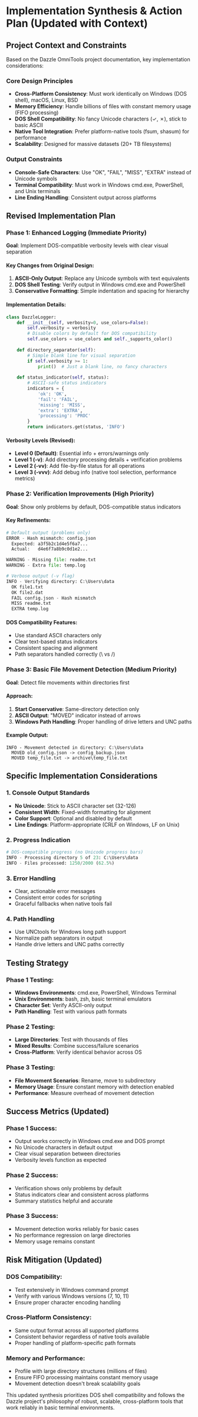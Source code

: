 # Implementation Synthesis & Action Plan (Updated with Context)

## Project Context and Constraints

Based on the Dazzle OmniTools project documentation, key implementation considerations:

### Core Design Principles
- **Cross-Platform Consistency**: Must work identically on Windows (DOS shell), macOS, Linux, BSD
- **Memory Efficiency**: Handle billions of files with constant memory usage (FIFO processing)
- **DOS Shell Compatibility**: No fancy Unicode characters (✓, ✗), stick to basic ASCII
- **Native Tool Integration**: Prefer platform-native tools (fsum, shasum) for performance
- **Scalability**: Designed for massive datasets (20+ TB filesystems)

### Output Constraints
- **Console-Safe Characters**: Use "OK", "FAIL", "MISS", "EXTRA" instead of Unicode symbols
- **Terminal Compatibility**: Must work in Windows cmd.exe, PowerShell, and Unix terminals
- **Line Ending Handling**: Consistent output across platforms

## Revised Implementation Plan

### Phase 1: Enhanced Logging (Immediate Priority)
**Goal**: Implement DOS-compatible verbosity levels with clear visual separation

#### Key Changes from Original Design:
1. **ASCII-Only Output**: Replace any Unicode symbols with text equivalents
2. **DOS Shell Testing**: Verify output in Windows cmd.exe and PowerShell
3. **Conservative Formatting**: Simple indentation and spacing for hierarchy

#### Implementation Details:
```python
class DazzleLogger:
    def __init__(self, verbosity=0, use_colors=False):
        self.verbosity = verbosity
        # Disable colors by default for DOS compatibility
        self.use_colors = use_colors and self._supports_color()
        
    def directory_separator(self):
        # Simple blank line for visual separation
        if self.verbosity >= 1:
            print()  # Just a blank line, no fancy characters
            
    def status_indicator(self, status):
        # ASCII-safe status indicators
        indicators = {
            'ok': 'OK',
            'fail': 'FAIL', 
            'missing': 'MISS',
            'extra': 'EXTRA',
            'processing': 'PROC'
        }
        return indicators.get(status, 'INFO')
```

#### Verbosity Levels (Revised):
- **Level 0 (Default)**: Essential info + errors/warnings only
- **Level 1 (-v)**: Add directory processing details + verification problems
- **Level 2 (-vv)**: Add file-by-file status for all operations  
- **Level 3 (-vvv)**: Add debug info (native tool selection, performance metrics)

### Phase 2: Verification Improvements (High Priority)  
**Goal**: Show only problems by default, DOS-compatible status indicators

#### Key Refinements:
```python
# Default output (problems only)
ERROR - Hash mismatch: config.json
  Expected: a3f5b2c1d4e5f6a7...
  Actual:   d4e6f7a8b9c0d1e2...

WARNING - Missing file: readme.txt
WARNING - Extra file: temp.log

# Verbose output (-v flag)
INFO - Verifying directory: C:\Users\data
  OK file1.txt
  OK file2.dat  
  FAIL config.json - Hash mismatch
  MISS readme.txt
  EXTRA temp.log
```

#### DOS Compatibility Features:
- Use standard ASCII characters only
- Clear text-based status indicators
- Consistent spacing and alignment
- Path separators handled correctly (\ vs /)

### Phase 3: Basic File Movement Detection (Medium Priority)
**Goal**: Detect file movements within directories first

#### Approach:
1. **Start Conservative**: Same-directory detection only
2. **ASCII Output**: "MOVED" indicator instead of arrows
3. **Windows Path Handling**: Proper handling of drive letters and UNC paths

#### Example Output:
```
INFO - Movement detected in directory: C:\Users\data
  MOVED old_config.json -> config_backup.json
  MOVED temp_file.txt -> archive\temp_file.txt
```

## Specific Implementation Considerations

### 1. Console Output Standards
- **No Unicode**: Stick to ASCII character set (32-126)
- **Consistent Width**: Fixed-width formatting for alignment
- **Color Support**: Optional and disabled by default
- **Line Endings**: Platform-appropriate (CRLF on Windows, LF on Unix)

### 2. Progress Indication  
```python
# DOS-compatible progress (no Unicode progress bars)
INFO - Processing directory 5 of 23: C:\Users\data
INFO - Files processed: 1250/2000 (62.5%)
```

### 3. Error Handling
- Clear, actionable error messages
- Consistent error codes for scripting
- Graceful fallbacks when native tools fail

### 4. Path Handling
- Use UNCtools for Windows long path support
- Normalize path separators in output
- Handle drive letters and UNC paths correctly

## Testing Strategy

### Phase 1 Testing:
- **Windows Environments**: cmd.exe, PowerShell, Windows Terminal
- **Unix Environments**: bash, zsh, basic terminal emulators
- **Character Set**: Verify ASCII-only output
- **Path Handling**: Test with various path formats

### Phase 2 Testing:
- **Large Directories**: Test with thousands of files
- **Mixed Results**: Combine success/failure scenarios
- **Cross-Platform**: Verify identical behavior across OS

### Phase 3 Testing:
- **File Movement Scenarios**: Rename, move to subdirectory
- **Memory Usage**: Ensure constant memory with detection enabled
- **Performance**: Measure overhead of movement detection

## Success Metrics (Updated)

### Phase 1 Success:
- Output works correctly in Windows cmd.exe and DOS prompt
- No Unicode characters in default output
- Clear visual separation between directories
- Verbosity levels function as expected

### Phase 2 Success:
- Verification shows only problems by default
- Status indicators clear and consistent across platforms
- Summary statistics helpful and accurate

### Phase 3 Success:
- Movement detection works reliably for basic cases
- No performance regression on large directories
- Memory usage remains constant

## Risk Mitigation (Updated)

### DOS Compatibility:
- Test extensively in Windows command prompt
- Verify with various Windows versions (7, 10, 11)
- Ensure proper character encoding handling

### Cross-Platform Consistency:
- Same output format across all supported platforms
- Consistent behavior regardless of native tools available
- Proper handling of platform-specific path formats

### Memory and Performance:
- Profile with large directory structures (millions of files)
- Ensure FIFO processing maintains constant memory usage
- Movement detection doesn't break scalability goals

This updated synthesis prioritizes DOS shell compatibility and follows the Dazzle project's philosophy of robust, scalable, cross-platform tools that work reliably in basic terminal environments.